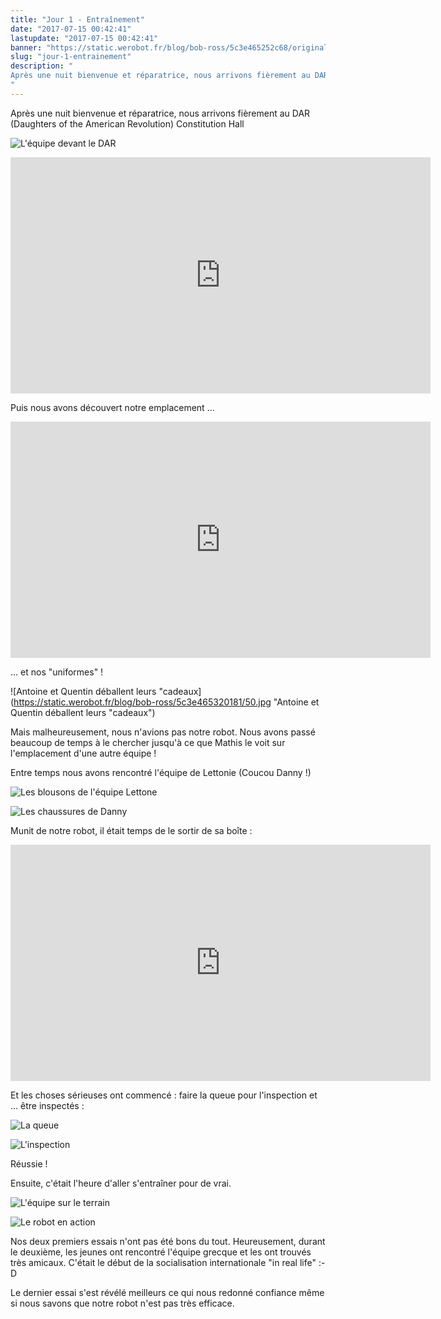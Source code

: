 ```yaml
---
title: "Jour 1 - Entraînement"
date: "2017-07-15 00:42:41"
lastupdate: "2017-07-15 00:42:41"
banner: "https://static.werobot.fr/blog/bob-ross/5c3e465252c68/original.jpg"
slug: "jour-1-entrainement"
description: " 
Après une nuit bienvenue et réparatrice, nous arrivons fièrement au DAR (Daughters of the American Revolution) Constitution Hall
"
---
```

Après une nuit bienvenue et réparatrice, nous arrivons fièrement au DAR (Daughters of the American Revolution) Constitution Hall

![L'équipe devant le DAR](https://static.werobot.fr/blog/bob-ross/5c3e465252c68/50.jpg "L'équipe devant le DAR")

<iframe width="672" height="378" src="https://www.youtube-nocookie.com/embed/lCf8kBAM2kc" frameborder="0" allow="accelerometer; autoplay; encrypted-media; gyroscope; picture-in-picture" allowfullscreen></iframe>

Puis nous avons découvert notre emplacement ...

<iframe width="672" height="378" src="https://www.youtube-nocookie.com/embed/RSqq2GFmxqA" frameborder="0" allow="accelerometer; autoplay; encrypted-media; gyroscope; picture-in-picture" allowfullscreen></iframe>

... et nos "uniformes" !

![Antoine et Quentin déballent leurs "cadeaux](https://static.werobot.fr/blog/bob-ross/5c3e465320181/50.jpg "Antoine et Quentin déballent leurs "cadeaux")

Mais malheureusement, nous n'avions pas notre robot. Nous avons passé beaucoup de temps à le chercher jusqu'à ce que Mathis le voit sur l'emplacement d'une autre équipe !

Entre temps nous avons rencontré l'équipe de Lettonie (Coucou Danny !)

![Les blousons de l'équipe Lettone](https://static.werobot.fr/blog/bob-ross/5c3e465396a1d/50.jpg "Les blousons de l'équipe Lettone")

![Les chaussures de Danny](https://static.werobot.fr/blog/bob-ross/5c3e4654230ee/50.jpg "Les chaussures de Danny")

Munit de notre robot, il était temps de le sortir de sa boîte :

<iframe width="672" height="378" src="https://www.youtube-nocookie.com/embed/_7_eSjfW5ZY" frameborder="0" allow="accelerometer; autoplay; encrypted-media; gyroscope; picture-in-picture" allowfullscreen></iframe>

Et les choses sérieuses ont commencé : faire la queue pour l'inspection et ... être inspectés :

![La queue](https://static.werobot.fr/blog/bob-ross/5c3e46549079c/50.jpg "La queue")

![L'inspection](https://static.werobot.fr/blog/bob-ross/5c3e465504ed0/50.jpg "L'inspection")

Réussie !

Ensuite, c'était l'heure d'aller s'entraîner pour de vrai.

![L'équipe sur le terrain](https://static.werobot.fr/blog/bob-ross/5c3e4655760db/50.jpg "L'équipe sur le terrain")

![Le robot en action](https://static.werobot.fr/blog/bob-ross/5c3e4655f3ee6/50.jpg "Le robot en action")

Nos deux premiers essais n'ont pas été bons du tout. Heureusement, durant le deuxième, les jeunes ont rencontré l'équipe grecque et les ont trouvés très amicaux. C'était le début de la socialisation internationale "in real life" :-D

Le dernier essai s'est révélé meilleurs ce qui nous redonné confiance même si nous savons que notre robot n'est pas très efficace.
    